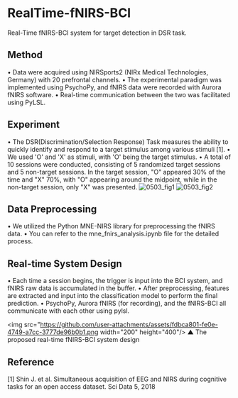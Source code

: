 # RealTime-fNIRS-BCI
Real-Time fNIRS-BCI system for target detection in DSR task.

## Method

• Data were acquired using NIRSports2 (NIRx Medical Technologies, Germany) with 20 prefrontal channels.
• The experimental paradigm was implemented using PsychoPy, and fNIRS data were recorded with Aurora fNIRS software.
• Real-time communication between the two was facilitated using PyLSL.

## Experiment

• The DSR(Discrimination/Selection Response) Task measures the ability to quickly identify and respond to a target stimulus among various stimuli [1].
• We used 'O' and 'X' as stimuli, with 'O' being the target stimulus.
• A total of 10 sessions were conducted, consisting of 5 randomized target sessions and 5 non-target sessions. In the target session, "O" appeared 30% of the time and "X" 70%, with "O" appearing around the midpoint, while in the non-target session, only "X" was presented.
![0503_fig1](https://github.com/user-attachments/assets/2f786ba6-96fb-4493-a4b2-dc9faa1a8dd0)
![0503_fig2](https://github.com/user-attachments/assets/7fcc44da-18d5-4476-9d0b-3d64b0e0ba82)


## Data Preprocessing

• We utilized the Python MNE-NIRS library for preprocessing the fNIRS data.
• You can refer to the mne_fnirs_analysis.ipynb file for the detailed process.

## Real-time System Design
• Each time a session begins, the trigger is input into the BCI system, and fNIRS raw data is accumulated in the buffer.
• After preprocessing, features are extracted and input into the classification model to perform the final prediction.
• PsychoPy, Aurora fNIRS (for recording), and the fNIRS-BCI all communicate with each other using pylsl.

<img src="https://github.com/user-attachments/assets/fdbca801-fe0e-4749-a7cc-3777de96b0b1.png  width="200" height="400"/>
▲ The proposed real-time fNIRS-BCI system design


## Reference

[1] Shin J. et al. Simultaneous acquisition of EEG and NIRS during cognitive tasks for an open access dataset. Sci Data 5, 2018
